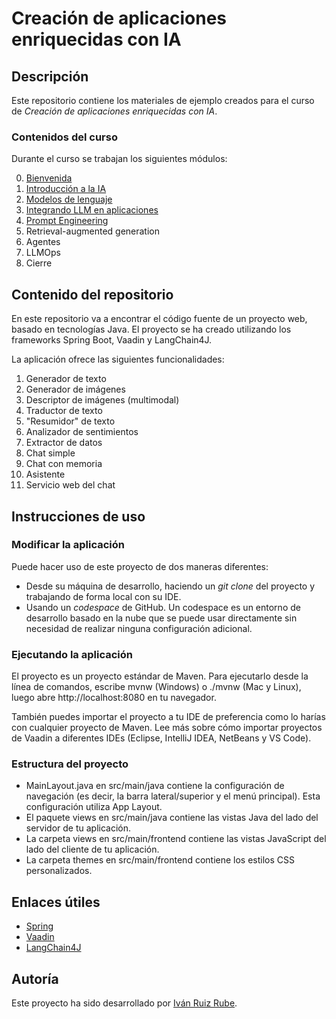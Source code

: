 # Creación de aplicaciones enriquecidas con IA

## Descripción
Este repositorio contiene los materiales de ejemplo creados para el curso de *Creación de aplicaciones enriquecidas 
con IA*.

### Contenidos del curso
Durante el curso se trabajan los siguientes módulos:

0. [Bienvenida](./slides/0-Creacion-de-aplicaciones-enriquecidas-con-IA.pdf)
1. [Introducción a la IA](./slides/1-Inteligencia-Artificial.pdf)
2. [Modelos de lenguaje](./slides/2-Modelos-del-lenguaje.pdf)
3. [Integrando LLM en aplicaciones](./slides/3-Integrando-LLM-en-Aplicaciones.pdf)
4. [Prompt Engineering](./slides/4-Prompt-Engineering.pdf)
5. Retrieval-augmented generation
6. Agentes
7. LLMOps
8. Cierre


## Contenido del repositorio
En este repositorio va a encontrar el código fuente de un proyecto web, basado en tecnologías Java.
El proyecto se ha creado utilizando los frameworks Spring Boot, Vaadin y LangChain4J.

La aplicación ofrece las siguientes funcionalidades:
1. Generador de texto
2. Generador de imágenes
3. Descriptor de imágenes (multimodal)
4. Traductor de texto
5. "Resumidor" de texto
6. Analizador de sentimientos
7. Extractor de datos
8. Chat simple
9. Chat con memoria
10. Asistente
11. Servicio web del chat


## Instrucciones de uso

### Modificar la aplicación
Puede hacer uso de este proyecto de dos maneras diferentes: 
- Desde su máquina de desarrollo, haciendo un *git clone* del proyecto y trabajando de forma local con su IDE. 
- Usando un *codespace* de GitHub. Un codespace es un entorno de desarrollo basado en la nube que se puede usar 
  directamente sin necesidad de realizar ninguna configuración adicional.


### Ejecutando la aplicación
El proyecto es un proyecto estándar de Maven. Para ejecutarlo desde la línea de comandos, escribe mvnw (Windows) o ./mvnw (Mac y Linux), luego abre http://localhost:8080 en tu navegador.

También puedes importar el proyecto a tu IDE de preferencia como lo harías con cualquier proyecto de Maven. Lee más sobre cómo importar proyectos de Vaadin a diferentes IDEs (Eclipse, IntelliJ IDEA, NetBeans y VS Code).

### Estructura del proyecto
- MainLayout.java en src/main/java contiene la configuración de navegación (es decir, la barra lateral/superior y el 
menú principal). Esta configuración utiliza App Layout.
- El paquete views en src/main/java contiene las vistas Java del lado del servidor de tu aplicación.
- La carpeta views en src/main/frontend contiene las vistas JavaScript del lado del cliente de tu aplicación.
- La carpeta themes en src/main/frontend contiene los estilos CSS personalizados.

## Enlaces útiles
- [Spring](https://spring.io)
- [Vaadin](https://vaadin.com)
- [LangChain4J](https://docs.langchain4j.dev/)

## Autoría
Este proyecto ha sido desarrollado por [Iván Ruiz Rube](https://www.linkedin.com/in/iv%C3%A1n-ruiz-rube-0970331a).



